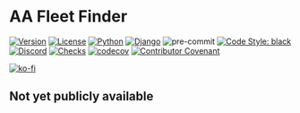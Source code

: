 # AA Fleet Finder

[![Version](https://img.shields.io/pypi/v/aa-fleetfinder?label=release)](https://pypi.org/project/aa-fleetfinder/)
[![License](https://img.shields.io/github/license/ppfeufer/aa-fleetfinder)](https://github.com/ppfeufer/aa-fleetfinder/blob/master/LICENSE)
[![Python](https://img.shields.io/pypi/pyversions/aa-fleetfinder)](https://pypi.org/project/aa-fleetfinder/)
[![Django](https://img.shields.io/pypi/djversions/aa-fleetfinder?label=django)](https://pypi.org/project/aa-fleetfinder/)
![pre-commit](https://img.shields.io/badge/pre--commit-enabled-brightgreen?logo=pre-commit&logoColor=white)
[![Code Style: black](https://img.shields.io/badge/code%20style-black-000000.svg)](http://black.readthedocs.io/en/latest/)
[![Discord](https://img.shields.io/discord/790364535294132234?label=discord)](https://discord.gg/zmh52wnfvM)
[![Checks](https://github.com/ppfeufer/aa-fleetfinder/actions/workflows/automated-checks.yml/badge.svg)](https://github.com/ppfeufer/aa-fleetfinder/actions/workflows/automated-checks.yml)
[![codecov](https://codecov.io/gh/ppfeufer/aa-fleetfinder/branch/master/graph/badge.svg?token=GFOR9GWRNQ)](https://codecov.io/gh/ppfeufer/aa-fleetfinder)
[![Contributor Covenant](https://img.shields.io/badge/Contributor%20Covenant-2.1-4baaaa.svg)](https://github.com/ppfeufer/aa-fleetfinder/blob/master/CODE_OF_CONDUCT.md)

[![ko-fi](https://ko-fi.com/img/githubbutton_sm.svg)](https://ko-fi.com/N4N8CL1BY)

## Not yet publicly available
